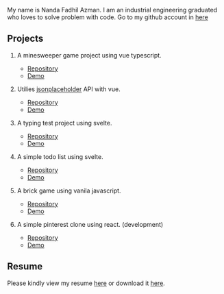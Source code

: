 My name is Nanda Fadhil Azman. I am an industrial engineering graduated who loves to solve problem with code. Go to my github account in [here](https://github.com/nandazman)

## Projects
1. A minesweeper game project using vue typescript. 
    - [Repository](https://github.com/nandazman/vue-minesweeper) 
    - [Demo](https://nandazman.github.io/vue-minesweeper/)
    
2. Utilies [jsonplaceholder](https://jsonplaceholder.typicode.com/) API with vue. 
    - [Repository](https://github.com/nandazman/vue-jsonplaceholder) 
    - [Demo](https://nandazman.github.io/vue-jsonplaceholder/)

3. A typing test project using svelte. 
    - [Repository](https://github.com/nandazman/svelte-typing) 
    - [Demo](https://nandazman.github.io/svelte-typing/)

4. A simple todo list using svelte. 
    - [Repository](https://github.com/nandazman/svelte-todo) 
    - [Demo](https://nandazman.github.io/svelte-todo/)

5. A brick game using vanila javascript. 
    - [Repository](https://github.com/nandazman/brick-game) 
    - [Demo](https://nandazman.github.io/brick-game/)

6. A simple pinterest clone using react. (development)
    - [Repository](https://github.com/nandazman/react-pinterest)
    - [Demo](https://nandazman.github.io/react-pinterest)

## Resume
Please kindly view my resume <a href="https://github.com/nandazman/nandazman.github.io/blob/main/Nanda%20Fadhil%20Azman%20Resume.pdf" target="_blank">here</a> or download it [here](https://github.com/nandazman/nandazman.github.io/raw/main/Nanda%20Fadhil%20Azman%20Resume.pdf).
